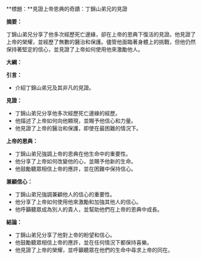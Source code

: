 **標題：**見證上帝恩典的奇蹟：丁錦山弟兄的見證

**摘要：**

丁錦山弟兄分享了他多次經歷死亡邊緣，卻在上帝的恩典下復活的見證。他見證了上帝的榮耀，並經歷了無數的醫治和保護。儘管他面臨著身體上的挑戰，但他仍然保持著堅定的信心，並見證了上帝如何使用他來激勵他人。

**大綱：**

**引言：**
* 介紹丁錦山弟兄及其非凡的見證。

**見證：**
* 丁錦山弟兄分享他多次經歷死亡邊緣的經歷。
* 他描述了上帝如何向他顯現，並賜予他信心和力量。
* 他見證了上帝的醫治和保護，即使在最困難的情況下。

**上帝的恩典：**
* 丁錦山弟兄強調上帝的恩典在他生命中的重要性。
* 他分享了上帝如何改變他的心，並賜予他新的生命。
* 他鼓勵聽眾相信上帝的應許，並在困難中保持信心。

**兼顧信心：**
* 丁錦山弟兄強調兼顧他人的信心的重要性。
* 他分享了上帝如何使用他來激勵和加強其他人的信心。
* 他呼籲聽眾成為別人的貴人，並幫助他們在上帝的恩典中成長。

**結論：**
* 丁錦山弟兄分享了他對上帝的盼望和信心。
* 他鼓勵聽眾相信上帝的應許，並在任何情況下都保持喜樂。
* 他見證了上帝的榮耀，並呼籲聽眾在他們的生命中尋求上帝的同在。